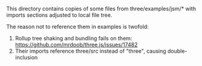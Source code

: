 This directory contains copies of some files from three/examples/jsm/* with imports sections adjusted to local file tree.

The reason not to reference them in examples is twofold:
1. Rollup tree shaking and bundling fails on them: https://github.com/mrdoob/three.js/issues/17482
2. Their imports reference three/src instead of "three", causing double-inclusion